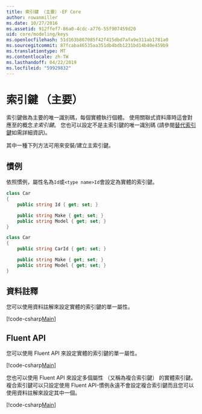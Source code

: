 ```yaml
---
title: 索引鍵 （主要）-EF Core
author: rowanmiller
ms.date: 10/27/2016
ms.assetid: 912ffef7-86a0-4cdc-a776-55f907459d20
uid: core/modeling/keys
ms.openlocfilehash: 51d163b867085f42f415dbd7afa9e311ab1781a0
ms.sourcegitcommit: 87fcaba46535aa351db4bdb1231bd14b40e459b9
ms.translationtype: MT
ms.contentlocale: zh-TW
ms.lasthandoff: 04/22/2019
ms.locfileid: "59929832"
---
```

# <a name="keys-primary"></a>索引鍵 （主要）

索引鍵做為主要的唯一識別碼，每個實體執行個體。 使用關聯式資料庫時這會對應至的概念*主索引鍵*。 您也可以設定不是主索引鍵的唯一識別碼 (請參閱[替代索引鍵](alternate-keys.md)如需詳細資訊)。 

其中一種下列方法可用來安裝/建立主索引鍵。

## <a name="conventions"></a>慣例

依照慣例，屬性名為`Id`或`<type name>Id`會設定為實體的索引鍵。

<!-- [!code-csharp[Main](samples/core/Modeling/Conventions/Samples/KeyId.cs?highlight=3)] -->
``` csharp
class Car
{
    public string Id { get; set; }

    public string Make { get; set; }
    public string Model { get; set; }
}
```

<!-- [!code-csharp[Main](samples/core/Modeling/Conventions/Samples/KeyTypeNameId.cs?highlight=3)] -->
``` csharp
class Car
{
    public string CarId { get; set; }

    public string Make { get; set; }
    public string Model { get; set; }
}
```

## <a name="data-annotations"></a>資料註釋

您可以使用資料註解來設定實體的索引鍵的單一屬性。

[!code-csharp[Main](../../../samples/core/Modeling/DataAnnotations/Samples/KeySingle.cs?highlight=13)]

## <a name="fluent-api"></a>Fluent API

您可以使用 Fluent API 來設定實體的索引鍵的單一屬性。

[!code-csharp[Main](../../../samples/core/Modeling/FluentAPI/Samples/KeySingle.cs?highlight=11,12)]

您也可以使用 Fluent API 來設定多個屬性 （又稱為複合索引鍵） 的實體索引鍵。 複合索引鍵可以只設定使用 Fluent API-慣例永遠不會設定複合索引鍵而且您可以使用資料註解來設定其中一個。

[!code-csharp[Main](../../../samples/core/Modeling/FluentAPI/Samples/KeyComposite.cs?highlight=11,12)]
